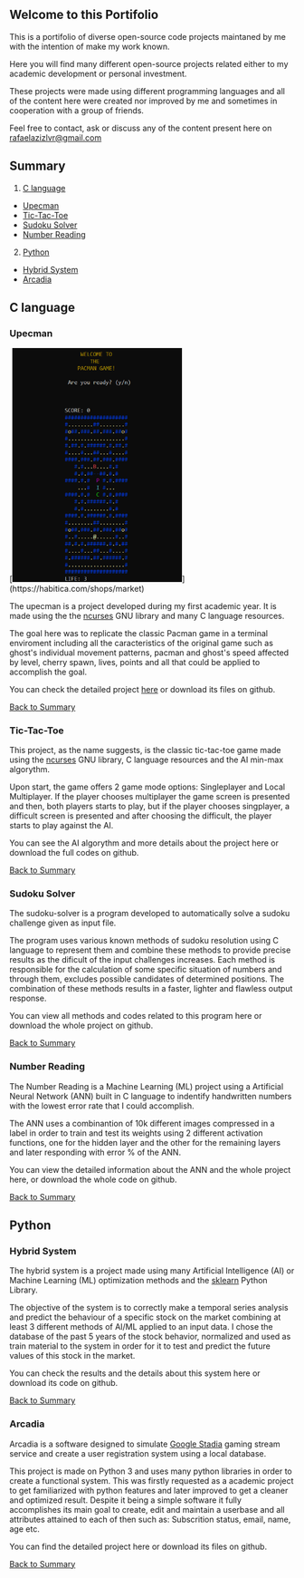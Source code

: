 <link rel="shortcut icon" type="image/x-icon" href="logo_n0V_1.ico">

## Welcome to this Portifolio

This is a portifolio of diverse open-source code projects maintaned by me with the intention of make my work known.

Here you will find many different open-source projects related either to my academic development or personal investment. 

These projects were made using different programming languages and all of the content here were created nor improved by me and sometimes in cooperation with a group of friends.

Feel free to contact, ask or discuss any of the content present here on rafaelazizlvr@gmail.com

<h2 id="summ">Summary</h2>

1. <a href="#CLan">C language</a>
- <a href="#upecman">Upecman</a>
- <a href="#ttt">Tic-Tac-Toe</a>
- <a href="#sudoku">Sudoku Solver</a>
- <a href="#numberR">Number Reading</a>

2. <a href="#py">Python</a>
- <a href="#hybridS">Hybrid System</a>
- <a href="#arc">Arcadia</a>


<h2 id="CLan">C language</h2>
<h3 id="upecman">Upecman</h3>
[<img src="assets/images/upecman-image.png" width="300x">](https://habitica.com/shops/market)

The upecman is a project developed during my first academic year. It is made using the the [ncurses](https://invisible-island.net/ncurses/announce.html) GNU library and many C language resources.

The goal here was to replicate the classic Pacman game in a terminal enviroment including all the caracteristics of the original game such as ghost's individual movement patterns, pacman and ghost's speed affected by level, cherry spawn, lives, points and all that could be applied to accomplish the goal.

You can check the detailed project [here](upecman.md) or download its files on github.

<a href="#summ">Back to Summary</a>

<h3 id="ttt">Tic-Tac-Toe</h3>

This project, as the name suggests, is the classic tic-tac-toe game made using the [ncurses](https://invisible-island.net/ncurses/announce.html) GNU library, C language resources and the AI min-max algorythm.

Upon start, the game offers 2 game mode options: Singleplayer and Local Multiplayer. If the player chooses multiplayer the game screen is presented and then, both players starts to play, but if the player chooses singplayer, a difficult screen is presented and after choosing the difficult, the player starts to play against the AI.

You can see the AI algorythm and more details about the project here or download the full codes on github.

<a href="#summ">Back to Summary</a>

<h3 id="sudoku">Sudoku Solver</h3>

The sudoku-solver is a program developed to automatically solve a sudoku challenge given as input file.

The program uses various known methods of sudoku resolution using C language to represent them and combine these methods to provide precise results as the dificult of the input challenges increases. Each method is responsible for the calculation of some specific situation of numbers and through them, excludes possible candidates of determined positions. The combination of these methods results in a faster, lighter and flawless output response.

You can view all methods and codes related to this program here or download the whole project on github.

<a href="#summ">Back to Summary</a>

<h3 id="numberR">Number Reading</h3>

The Number Reading is a Machine Learning (ML) project using a Artificial Neural Network (ANN) built in C language to indentify handwritten numbers with the lowest error rate that I could accomplish.

The ANN uses a combinantion of 10k different images compressed in a label in order to train and test its weights using 2 different activation functions, one for the hidden layer and the other for the remaining layers and later responding with error % of the ANN.

You can view the detailed information about the ANN and the whole project here, or download the whole code on github.

<a href="#summ">Back to Summary</a>

<h2 id="py">Python</h2>
<h3 id="hybridS">Hybrid System</h3>

The hybrid system is a project made using many Artificial Intelligence (AI) or Machine Learning (ML) optimization methods and the [sklearn](scikit-learn.org/) Python Library.

The objective of the system is to correctly make a temporal series analysis and predict the behaviour of a specific stock on the market combining at least 3 different methods of AI/ML applied to an input data. I chose the database of the past 5 years of the stock behavior, normalized and used as train material to the system in order for it to test and predict the future values of this stock in the market.

You can check the results and the details about this system here or download its code on github.

<a href="#summ">Back to Summary</a>

<h3 id="arc">Arcadia</h3>

Arcadia is a software designed to simulate [Google Stadia](https://stadia.google.com) gaming stream service and create a user registration system using a local database.

This project is made on Python 3 and uses many python libraries in order to create a functional system. This was firstly requested as a academic project to get familiarized with python features and later improved to get a cleaner and optimized result. Despite it being a simple software it fully accomplishes its main goal to create, edit and maintain a userbase and all attributes attained to each of then such as: Subscrition status, email, name, age etc.

You can find the detailed project here or download its files on github.

<a href="#summ">Back to Summary</a>

